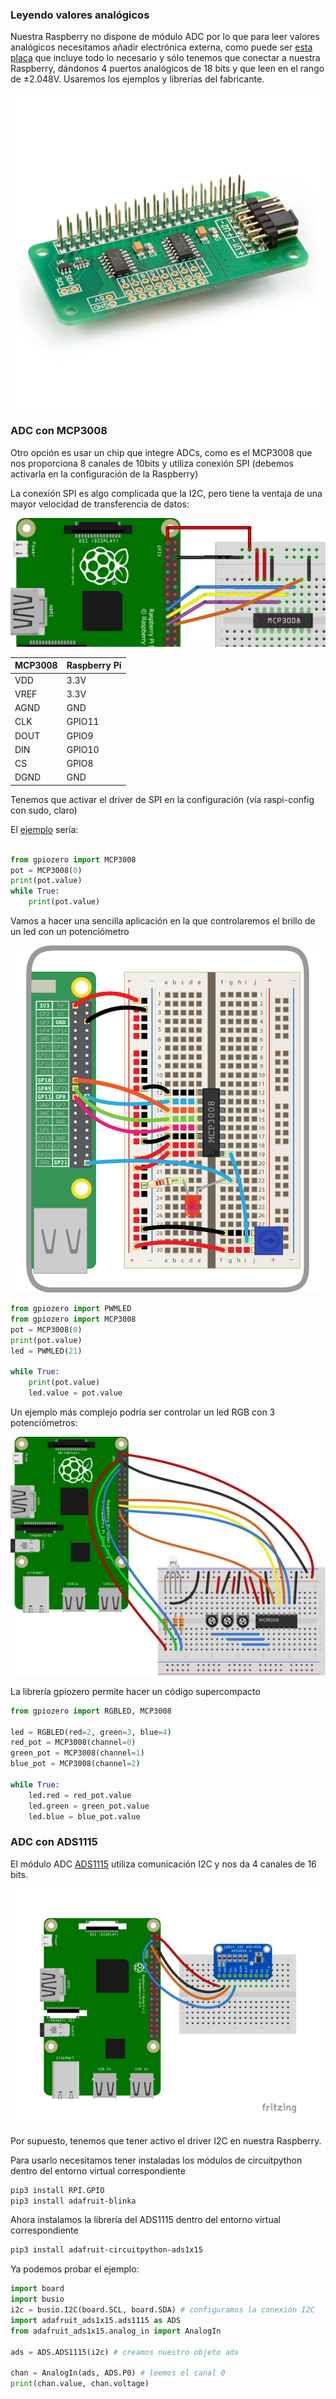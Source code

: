 ### Leyendo valores analógicos

Nuestra Raspberry no dispone de módulo ADC por lo que para leer valores analógicos necesitamos añadir electrónica externa, como puede ser [esta placa](https://www.abelectronics.co.uk/p/65/adc-differential-pi-raspberry-pi-analogue-to-digital-converter) que incluye todo lo necesario y sólo tenemos que conectar a nuestra Raspberry, dándonos 4 puertos analógicos de 18 bits y que leen en el rango de ±2.048V. Usaremos los ejemplos y librerías del fabricante.

![ADC](./images/adcdifferentialpi1.jpg)


### ADC con MCP3008

Otro opción es usar un chip que integre ADCs, como es el MCP3008 que nos proporciona 8 canales de 10bits y utiliza conexión SPI (debemos activarla en la configuración de la Raspberry)

La conexión SPI es algo complicada que la I2C, pero tiene la ventaja de una mayor velocidad de transferencia de datos:

![Conexión MCP3008](./images/pi-and-mcp3008-and-ldr_bb.png)

|MCP3008|Raspberry Pi|
|---|---
|VDD|	3.3V
|VREF|	3.3V
|AGND|GND
|CLK|GPIO11
|DOUT|GPIO9
|DIN|GPIO10
|CS|GPIO8
|DGND|GND

Tenemos que activar el driver de SPI en la configuración (vía raspi-config con sudo, claro)

El [ejemplo](https://github.com/javacasm/RaspberryOnline2ed/blob/master/codigo/test_mcd3008.py) sería:

```python

from gpiozero import MCP3008
pot = MCP3008(0)
print(pot.value)
while True:
    print(pot.value)

```


Vamos a hacer una sencilla aplicación en la que controlaremos el brillo de  un led con un potenciómetro

![Montaje de MCP3008 con potenciómetro y led](./images/mcp3008-pot-led.png)

```python
from gpiozero import PWMLED
from gpiozero import MCP3008
pot = MCP3008(0)
print(pot.value)
led = PWMLED(21)

while True:
    print(pot.value)
    led.value = pot.value
```

Un ejemplo más complejo podría ser controlar un led RGB con 3 potenciómetros:

![RGB y 3 potenciómetros](./images/rgbled_pot_bb.png)

La librería gpiozero permite hacer un código supercompacto

```python
from gpiozero import RGBLED, MCP3008

led = RGBLED(red=2, green=3, blue=4)
red_pot = MCP3008(channel=0)
green_pot = MCP3008(channel=1)
blue_pot = MCP3008(channel=2)

while True:
    led.red = red_pot.value
    led.green = green_pot.value
    led.blue = blue_pot.value
```

### ADC con ADS1115

El módulo ADC [ADS1115](http://www.adafruit.com/products/1085) utiliza comunicación I2C y nos da 4 canales de 16 bits. 

![Conexión ADS1115](./images/sensors_raspi_ads1015_i2c_bb.png)

Por supuesto, tenemos que tener activo el driver I2C en nuestra Raspberry.

Para usarlo necesitamos tener instaladas los módulos de circuitpython dentro del entorno virtual correspondiente

```sh
pip3 install RPI.GPIO
pip3 install adafruit-blinka
```

Ahora instalamos la librería del ADS1115 dentro del entorno virtual correspondiente

```sh
pip3 install adafruit-circuitpython-ads1x15
```

Ya podemos probar el ejemplo:

```python
import board
import busio
i2c = busio.I2C(board.SCL, board.SDA) # configuramos la conexión I2C
import adafruit_ads1x15.ads1115 as ADS
from adafruit_ads1x15.analog_in import AnalogIn

ads = ADS.ADS1115(i2c) # creamos nuestro objeto ads

chan = AnalogIn(ads, ADS.P0) # leemos el canal 0
print(chan.value, chan.voltage)
```


